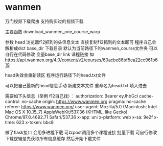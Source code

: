 # wanmen

万门视频下载爬虫
支持购买过的视频下载



主要函数
download_wanmen_one_course_warp

参数
head 浏览器f12抓到的头信息文本 直接复制f12抓到的文本即可 程序自己会解析成dict
base_dir  下载目录 默认为当前路径下的wanmen_course文件夹 可以自行在代码修改 变量base_dir
link 课程链接 如 https://api.wanmen.org/4.0/content/v2/courses/60acbe86bf5ea22cc961b619

head失效会重新读区
程序运行路径下的head.txt文件

可以把自己最新的head信息手动
新建文本文件 重命名为head.txt 填入进去


需要如下头信息（举例 f12自己找）：
authorization: Bearer eyJhbGci
cache-control: no-cache
origin: https://www.wanmen.org
pragma: no-cache
referer: https://www.wanmen.org/
user-agent: Mozilla/5.0 (Macintosh; Intel Mac OS X 10_15_7) AppleWebKit/537.36 (KHTML, like Gecko) Chrome/97.0.4692.71 Safari/537.36
x-app: uni
x-platform: web
x-sa: 9e2f
x-time: 623
x-token: bbc8


做了flask接口 会用多进程下载 可以post调用多个课程链接 批量下载  可自行修改
下载逻辑是先获取所有信息缓存 然后开始下载文件 
